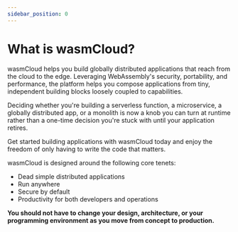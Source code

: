 ```yaml
---
sidebar_position: 0
---
```


# What is wasmCloud?

wasmCloud helps you build globally distributed applications that reach from the cloud to the edge. Leveraging WebAssembly's security, portability, and performance, the platform helps you compose applications from tiny, independent building blocks loosely coupled to capabilities.

Deciding whether you're building a serverless function, a microservice, a globally distributed app, or a monolith is now a knob you can turn at runtime rather than a one-time decision you're stuck with until your application retires.

Get started building applications with wasmCloud today and enjoy the freedom of only having to write the code that matters.

wasmCloud is designed around the following core tenets:

- Dead simple distributed applications
- Run anywhere
- Secure by default
- Productivity for both developers and operations

**You should not have to change your design, architecture, or your programming environment as you move from concept to production.**
